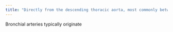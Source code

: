 ```yaml
---
title: "Directly from the descending thoracic aorta, most commonly between T5 and T6"
---
```

Bronchial arteries typically originate

